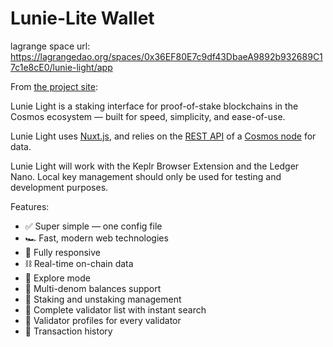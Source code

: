 # Lunie-Lite Wallet

lagrange space url: https://lagrangedao.org/spaces/0x36EF80E7c9df43DbaeA9892b932689C17c1e8cE0/lunie-light/app

From [the project site](https://github.com/luniehq/lunie-light):

Lunie Light is a staking interface for proof-of-stake blockchains in the Cosmos ecosystem — built for speed, simplicity, and ease-of-use.

Lunie Light uses [Nuxt.js](https://nuxtjs.org), and relies on the [REST API](https://cosmos.network/rpc) of a [Cosmos node](https://docs.cosmos.network/master/interfaces/rest.html) for data.

Lunie Light will work with the Keplr Browser Extension and the Ledger Nano. Local key management should only be used for testing and development purposes.

Features:

- ✅ Super simple — one config file
- 🏎 Fast, modern web technologies
- 📱 Fully responsive
- ⛓ Real-time on-chain data
- 🔭 Explore mode
- 💸 Multi-denom balances support
- 🥩 Staking and unstaking management
- 💯 Complete validator list with instant search
- 🤗 Validator profiles for every validator
- 🧾 Transaction history

